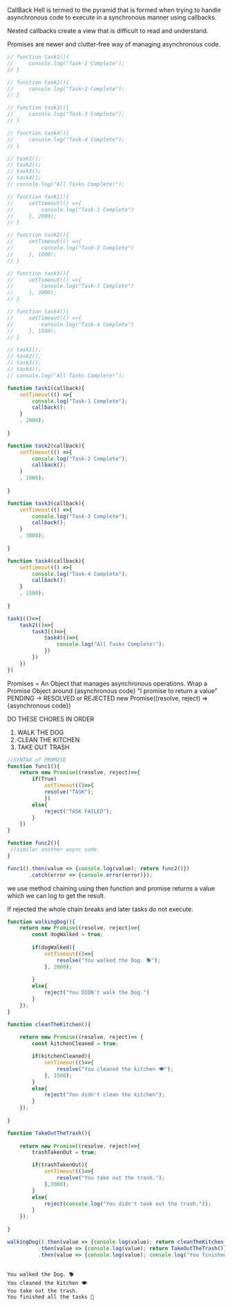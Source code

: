 CallBack Hell is termed to the pyramid that is formed when trying to handle asynchronous code to execute in a synchronous manner using callbacks.

Nested callbacks create a view that is difficult to read and understand.

Promises are newer and clutter-free way of managing asynchronous code.

```js
// function task1(){
//     console.log("Task-1 Complete");
// }

// function task2(){
//     console.log("Task-2 Complete");
// }

// function task3(){
//     console.log("Task-3 Complete");
// }

// function task4(){
//     console.log("Task-4 Complete");
// }

// task1();
// task2();
// task3();
// task4();
// console.log("All Tasks Complete!");

// function task1(){
//     setTimeout(() =>{
//         console.log("Task-1 Complete")
//     }, 2000);
// }

// function task2(){
//     setTimeout(() =>{
//         console.log("Task-2 Complete")
//     }, 1000);
// }

// function task3(){
//     setTimeout(() =>{
//         console.log("Task-3 Complete")
//     }, 3000);
// }

// function task4(){
//     setTimeout(() =>{
//         console.log("Task-4 Complete")
//     }, 1500);
// }

// task1();
// task2();
// task3();
// task4();
// console.log("All Tasks Complete!");

function task1(callback){
    setTimeout(() =>{
        console.log("Task-1 Complete");
        callback();
    }
    , 2000);
    
}

function task2(callback){
    setTimeout(() =>{
        console.log("Task-2 Complete");
        callback();
    }
    , 1000);
    
}

function task3(callback){
    setTimeout(() =>{
        console.log("Task-3 Complete");
        callback();
    }
    , 3000);
    
}

function task4(callback){
    setTimeout(() =>{
        console.log("Task-4 Complete");
        callback();
    }
    , 1500);
    
}

task1(()=>{
    task2(()=>{
        task3(()=>{
            task4(()=>{
                console.log("All Tasks Complete!");
            })
        })
    })
})
```

Promises = An Object that manages asynchronous operations.
Wrap a Promise Object around {asynchronous code}
"I promise to return a value"
PENDING -> RESOLVED or REJECTED
new Promise((resolve, reject) => {asynchronous code})

DO THESE CHORES IN ORDER

1. WALK THE DOG
2. CLEAN THE KITCHEN
3. TAKE OUT TRASH

```js
//SYNTAX of PROMISE
function func1(){
	return new Promise((resolve, reject)=>{
		if(True)
			setTimeout(()=>{
			resolve("TASK");
			})
		else{
			reject("TASK FAILED");
		}
	})
}

function func2(){
 //similar another async code.
}

func1().then(value => {console.log(value); return func2()})
	   .catch(error => {console.error(error)});
```

we use method chaining using then function and promise returns a value which we can log to get the result.

If rejected the whole chain breaks and later tasks do not execute.

```js
function walkingDog(){
    return new Promise((resolve, reject)=>{
        const dogWalked = true;
        
        if(dogWalked){
            setTimeout(()=>{
                resolve("You walked the Dog. 🐕");
            }, 2000);
            
        }
        else{
            reject("You DIDN't walk the Dog.")
        }
    });
}

function cleanTheKitchen(){
    
    return new Promise((resolve, reject)=> {
        const kitchenCleaned = true;

        if(kitchenCleaned){
            setTimeout(()=>{
                resolve("You cleaned the kitchen 🍽️");
            }, 1500);
        }
        else{
            reject("You didn't clean the kitchen");
        }
    });
   
}

function TakeOutTheTrash(){
    
    return new Promise((resolve, reject)=>{
        trashTakenOut = true;

        if(trashTakenOut){
            setTimeout(()=>{
                resolve("You take out the trash.");
            },3000);
        }
        else{
            reject(console.log("You didn't took out the trash."));
        }
    });
    
}

walkingDog().then(value => {console.log(value); return cleanTheKitchen()})
          .then(value => {console.log(value); return TakeOutTheTrash()})
          .then(value => {console.log(value); console.log("You finished all the tasks 🥳");})
          
```

```
You walked the Dog. 🐕
You cleaned the kitchen 🍽️
You take out the trash.
You finished all the tasks 🥳
```